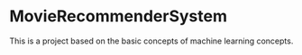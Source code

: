 # MovieRecommenderSystem
This is a project based on the basic concepts of machine learning concepts.
